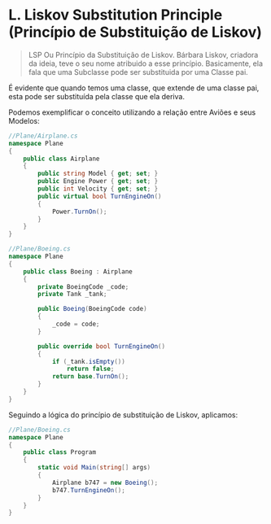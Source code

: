 # L. Liskov Substitution Principle (Princípio de Substituição de Liskov)

> LSP Ou Princípio da Substituição de Liskov. Bárbara Liskov, criadora da ideia, teve o seu nome atribuido a esse princípio. Basicamente, ela fala que uma Subclasse pode ser substituida por uma Classe pai.

É evidente que quando temos uma classe, que extende de uma classe pai, esta pode ser substituída pela classe que ela deriva.

Podemos exemplificar o conceito utilizando a relação entre Aviões e seus Modelos:

```c#
//Plane/Airplane.cs
namespace Plane
{
    public class Airplane
    {
        public string Model { get; set; }
        public Engine Power { get; set; }
        public int Velocity { get; set; }
        public virtual bool TurnEngineOn()
        {
            Power.TurnOn();
        }
    }
}

//Plane/Boeing.cs
namespace Plane
{
    public class Boeing : Airplane
    {
        private BoeingCode _code;
        private Tank _tank;

        public Boeing(BoeingCode code)
        {
            _code = code;
        }

        public override bool TurnEngineOn()
        {
            if (_tank.isEmpty())
                return false;
            return base.TurnOn();
        }
    }
}
```

Seguindo a lógica do princípio de substituição de Liskov, aplicamos:

```c#
//Plane/Boeing.cs
namespace Plane
{
    public class Program
    {
        static void Main(string[] args)
        {
            Airplane b747 = new Boeing();
            b747.TurnEngineOn();
        }
    }
}
```